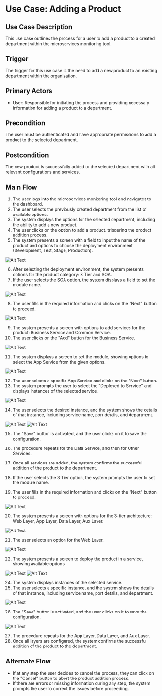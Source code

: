 # Use Case: Adding a Product

## Use Case Description

This use case outlines the process for a user to add a product to a created department within the microservices monitoring tool.

## Trigger

The trigger for this use case is the need to add a new product to an existing department within the organization.

## Primary Actors

- User: Responsible for initiating the process and providing necessary information for adding a product to a department.

## Precondition

The user must be authenticated and have appropriate permissions to add a product to the selected department.

## Postcondition

The new product is successfully added to the selected department with all relevant configurations and services.

## Main Flow

1. The user logs into the microservices monitoring tool and navigates to the dashboard.
2. The user selects the previously created department from the list of available options.
3. The system displays the options for the selected department, including the ability to add a new product.
4. The user clicks on the option to add a product, triggering the product addition process.
5. The system presents a screen with a field to input the name of the product and options to choose the deployment environment (Development, Test, Stage, Production).

![Alt Text](../Assets/AP_Select_dept.png)

6. After selecting the deployment environment, the system presents options for the product category: 3 Tier and SOA.
7. If the user selects the SOA option, the system displays a field to set the module name.

![Alt Text](../Assets/AP_Select_Category.png)

8. The user fills in the required information and clicks on the "Next" button to proceed.

![Alt Text](../Assets/AP_Category_Next.png)

9. The system presents a screen with options to add services for the product: Business Service and Common Service.
10. The user clicks on the "Add" button for the Business Service.

![Alt Text](../Assets/AP_Module_BusinessService_Add.png)

11. The system displays a screen to set the module, showing options to select the App Service from the given options.

![Alt Text](../Assets/AP_Module_AppService_button.png)

12. The user selects a specific App Service and clicks on the "Next" button.
13. The system prompts the user to select the "Deployed to Service" and displays instances of the selected service.

![Alt Text](../Assets/AP_DeployTO.png)

14. The user selects the desired instance, and the system shows the details of that instance, including service name, port details, and department.

![Alt Text](../Assets/AP_Instance_Sevices_Selection.png)
![Alt Text](../Assets/AP_Instance_Sevices_Selectedand_Save.png)

15. The "Save" button is activated, and the user clicks on it to save the configuration.
16. The procedure repeats for the Data Service, and then for Other Services.
17. Once all services are added, the system confirms the successful addition of the product to the department.


18. If the user selects the 3 Tier option, the system prompts the user to set the module name.
19. The user fills in the required information and clicks on the "Next" button to proceed.

![Alt Text](../Assets/AP_3tire_ModuleName_Next.png)


20. The system presents a screen with options for the 3-tier architecture: Web Layer, App Layer, Data Layer, Aux Layer.

![Alt Text](../Assets/AP_3tire_WebLayer.png)

21. The user selects an option for the Web Layer.

![Alt Text](../Assets/AP_3Tire_WebLayer_List.png)

22. The system presents a screen to deploy the product in a service, showing available options.

![Alt Text](../Assets/AP_3tire_Deploye_to.png)
![Alt Text](../Assets/AP_3tire_Deploye_to_Instance.png)

24. The system displays instances of the selected service.
25. The user selects a specific instance, and the system shows the details of that instance, including service name, port details, and department.

![Alt Text](../Assets/AP_3tire_Dep_Instance_Service.png)

26. The "Save" button is activated, and the user clicks on it to save the configuration.

![Alt Text](../Assets/AP_3tire_Dep_Instance_Service_Seleted_Save.png)

27. The procedure repeats for the App Layer, Data Layer, and Aux Layer.
28. Once all layers are configured, the system confirms the successful addition of the product to the department.

## Alternate Flow

- If at any step the user decides to cancel the process, they can click on the "Cancel" button to abort the product addition process.
- If there are errors or missing information during any step, the system prompts the user to correct the issues before proceeding.
